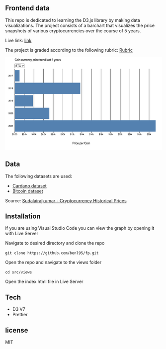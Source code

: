 ## Frontend data

This repo is dedicated to learning the D3.js library by making data visualizations.
The project consists of a barchart that visualizes the price snapshots of various cryptocurrencies over the course of 5 years.

Live link: [link](https://app.netlify.com/sites/fd-d3/overview)

The project is graded according to the following rubric: [Rubric](https://github.com/cmda-tt/course-21-22/blob/main/fd/assessment.md)

<img src="./src/assets/barchart.png" alt="drawing" width="600" height="300"/>

## Data

The following datasets are used:

-   [Cardano dataset](https://www.kaggle.com/sudalairajkumar/cryptocurrencypricehistory?select=coin_Cardano.csv)
-   [Bitcoin dataset](https://www.kaggle.com/sudalairajkumar/cryptocurrencypricehistory?select=coin_Bitcoin.csv)

Source: [Sudalairajkumar - Cryptocurrency Historical Prices](https://www.kaggle.com/sudalairajkumar)

## Installation

If you are using Visual Studio Code you can view the graph by opening it with Live Server

Navigate to desired directory and clone the repo

`git clone https://github.com/benl95/fp.git`

Open the repo and navigate to the views folder

`cd src/views`

Open the index.html file in Live Server

## Tech

-   D3 V7
-   Prettier

## license

MIT
